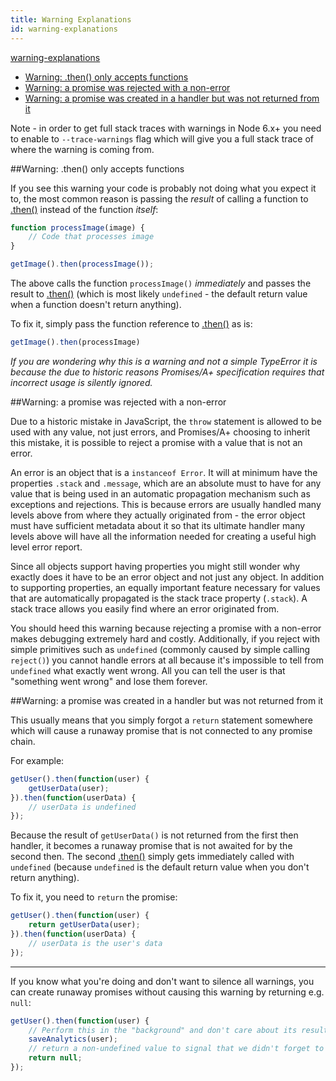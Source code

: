 ```yaml
---
title: Warning Explanations
id: warning-explanations
---
```


[warning-explanations](unfinished-article)

 - [Warning: .then() only accepts functions](#warning-.then)
 - [Warning: a promise was rejected with a non-error](#warning-a-promise-was-rejected-with-a-non-error)
 - [Warning: a promise was created in a handler but was not returned from it](#warning-a-promise-was-created-in-a-handler-but-was-not-returned-from-it)

Note - in order to get full stack traces with warnings in Node 6.x+ you need to enable to `--trace-warnings` flag which will give you a full stack trace of where the warning is coming from.

##Warning: .then() only accepts functions

If you see this warning your code is probably not doing what you expect it to, the most common reason is passing the *result* of calling a function to [.then()](.) instead of the function *itself*:

```js
function processImage(image) {
    // Code that processes image
}

getImage().then(processImage());
```

The above calls the function `processImage()` *immediately* and passes the result to [.then()](.) (which is most likely `undefined` - the default return value when a function doesn't return anything).

To fix it, simply pass the function reference to [.then()](.) as is:

```js
getImage().then(processImage)
```

*If you are wondering why this is a warning and not a simple TypeError it is because the due to historic reasons Promises/A+ specification requires that incorrect usage is silently ignored.*

##Warning: a promise was rejected with a non-error

Due to a historic mistake in JavaScript, the `throw` statement is allowed to be used with any value, not just errors, and Promises/A+ choosing to inherit this mistake, it is possible to reject a promise with a value that is not an error.

An error is an object that is a `instanceof Error`. It will at minimum have the properties `.stack` and `.message`, which are an absolute must to have for any value that is being used in an automatic propagation mechanism such as exceptions and rejections. This is because errors are usually handled many levels above from where they actually originated from - the error object must have sufficient metadata about it so that its ultimate handler many levels above will have all the information needed for creating a useful high level error report.

Since all objects support having properties you might still wonder why exactly does it have to be an error object and not just any object. In addition to supporting properties, an equally important feature necessary for values that are automatically propagated is the stack trace property (`.stack`). A stack trace allows you easily find where an error originated from.

You should heed this warning because rejecting a promise with a non-error makes debugging extremely hard and costly. Additionally, if you reject with simple primitives such as `undefined` (commonly caused by simple calling `reject()`) you cannot handle errors at all because it's impossible to tell from `undefined` what exactly went wrong. All you can tell the user is that "something went wrong" and lose them forever.


##Warning: a promise was created in a handler but was not returned from it

This usually means that you simply forgot a `return` statement somewhere which will cause a runaway promise that is not connected to any promise chain.

For example:

```js
getUser().then(function(user) {
    getUserData(user);
}).then(function(userData) {
    // userData is undefined
});
```

Because the result of `getUserData()` is not returned from the first then handler, it becomes a runaway promise that is not awaited for by the second then. The second [.then()](.) simply gets immediately called with `undefined` (because `undefined` is the default return value when you don't return anything).

To fix it, you need to `return` the promise:

```js
getUser().then(function(user) {
    return getUserData(user);
}).then(function(userData) {
    // userData is the user's data
});
```

<hr>

If you know what you're doing and don't want to silence all warnings, you can create runaway promises without causing this warning by returning e.g. `null`:

```js
getUser().then(function(user) {
    // Perform this in the "background" and don't care about its result at all
    saveAnalytics(user);
    // return a non-undefined value to signal that we didn't forget to return
    return null;
});
```


